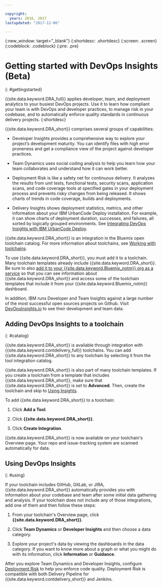 ```yaml
---

copyright:
  years: 2016, 2017
lastupdated: "2017-12-06"

---
```


{:new_window: target="_blank"}
{:shortdesc: .shortdesc}
{:screen: .screen}
{:codeblock: .codeblock}
{:pre: .pre}

# Getting started with DevOps Insights (Beta)
{: #gettingstarted}

{{site.data.keyword.DRA_full}} applies developer, team, and deployment analytics to your busiest DevOps projects. Use it to learn how compliant your team is with DevOps and developer practices, to manage risk in your codebase, and to automatically enforce quality standards in continuous delivery projects.
{:shortdesc}

{{site.data.keyword.DRA_short}} comprises several groups of capabilities:

   * Developer Insights provides a comprehensive way to explore your project’s development maturity. You can identify files with high error proneness and get a compliance view of the project against developer practices.

   * Team Dynamics uses social coding analysis to help you learn how your team collaborates and understand how it can work better.

   * Deployment Risk is like a safety net for continuous delivery. It analyzes the results from unit tests, functional tests, security scans, application scans, and code coverage tools at specified gates in your deployment process and prevents risky changes from being released. It shows charts of trends in code coverage, builds and deployments.

   * Delivery Insights shows deployment statistics, metrics, and other information about your IBM UrbanCode Deploy installation. For example, it can show charts of deployment duration, successes, and failures, all sorted by logically grouped environments. See [Integrating DevOps Insights with IBM UrbanCode Deploy](/docs/services/DevOpsInsights/uc_insights_overview.html).

{{site.data.keyword.DRA_short}} is an integration in the Bluemix open toolchain catalog. For more information about toolchains, see [Working with toolchains](/docs/services/ContinuousDelivery/toolchains_working.html).

To use {{site.data.keyword.DRA_short}}, you must add it to a toolchain. Many toolchain templates already include {{site.data.keyword.DRA_short}}. Be sure to also [add it to your {{site.data.keyword.Bluemix_notm}} org as a service](/docs/services/reqnsi.html) so that you can see information about {{site.data.keyword.DRA_short}} and access some of the toolchain templates that include it from your {{site.data.keyword.Bluemix_notm}} dashboard.  

In addition, IBM runs Developer and Team Insights against a large number of the most successful open sources projects on Github. Visit [DevOpsInsights.io](http://devopsinsights.io/) to see their development and team data.

## Adding DevOps Insights to a toolchain
{: #catalog}

{{site.data.keyword.DRA_short}} is available through integration with {{site.data.keyword.contdelivery_full}} toolchains. You can add {{site.data.keyword.DRA_short}} to any toolchain by selecting it from the tool integration catalog.

{{site.data.keyword.DRA_short}} is also part of many toolchain templates. If you create a toolchain from a template that includes {{site.data.keyword.DRA_short}}, make sure that {{site.data.keyword.DRA_short}} is set to **Advanced**. Then, create the toolchain and skip to [Using Insights](/docs/services/DevOpsInsights/index.html#using).

To add {{site.data.keyword.DRA_short}} to a toolchain:

1. Click **Add a Tool**.

2. Click **{{site.data.keyword.DRA_short}}**.

3. Click **Create Integration**.

{{site.data.keyword.DRA_short}} is now available on your toolchain's Overview page. Your repo and issue-tracking system are scanned automatically for data. 

## Using DevOps Insights
{: #using}

If your toolchain includes GitHub, GitLab, or JIRA, {{site.data.keyword.DRA_short}} automatically provides you with information about your codebase and team after some initial data gathering and analysis. If your toolchain does not include any of those integrations, add one of them and then follow these steps:

1. From your toolchain's Overview page, click **{{site.data.keyword.DRA_short}}**.

2. Click **Team Dynamics** or **Developer Insights** and then choose a data category. 

3. Explore your project's data by viewing the dashboards in the data category. If you want to know more about a graph or what you might do with its information, click **Information** or **Guidance**.

After you explore Team Dynamics and Developer Insights, configure [Deployment Risk](/docs/services/DevOpsInsights/about_risk.html) to help you enforce code quality. Deployment Risk is compatible with both Delivery Pipeline for {{site.data.keyword.contdelivery_short}} and Jenkins.
